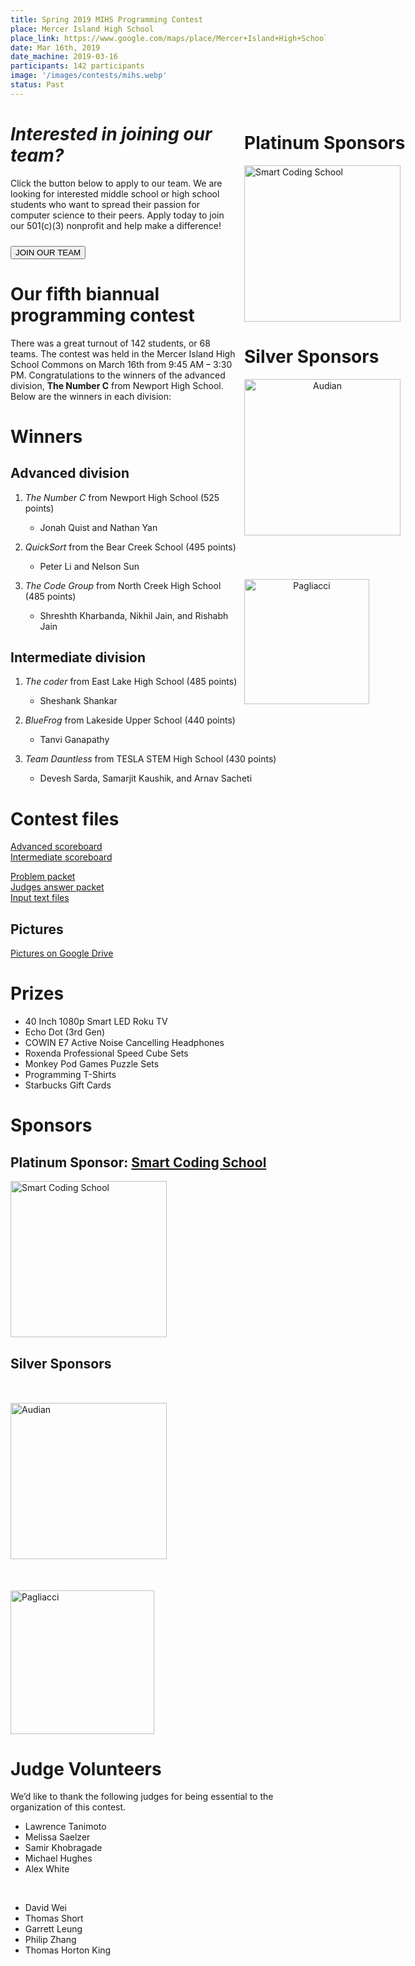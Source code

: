 ```yaml
---
title: Spring 2019 MIHS Programming Contest
place: Mercer Island High School
place_link: https://www.google.com/maps/place/Mercer+Island+High+School/@47.5719538,-122.2202913,17z/data=!4m12!1m6!3m5!1s0x54906bdae7961a9d:0x6e6caf34f523feb!2sMercer+Island+High+School!8m2!3d47.5719538!4d-122.2181026!3m4!1s0x54906bdae7961a9d:0x6e6caf34f523feb!8m2!3d47.5719538!4d-122.2181026
date: Mar 16th, 2019
date_machine: 2019-03-16
participants: 142 participants
image: '/images/contests/mihs.webp'
status: Past
---
```


<div style="float: right; margin-right: -140px; margin-left: 10px; text-align: center;">
  <h1 style="text-align: left;"><b>Platinum Sponsors</b></h1>
  <a href="http://www.smartcodingschool.com/"><img src="/images/partners/smartcodingschool.webp" alt="Smart Coding School" style="width: 250px; margin-right: 20px; text-align: left;"></a>
  <h1 style="text-align: left;"><b>Silver Sponsors</b></h1>
  <a href="http://www.audian.com/"><img src="/images/partners/audian.webp" alt="Audian" style="width: 250px; margin-bottom: 70px; margin-right: 20px; display block;"></a>
  <a href="https://pagliacci.com"><img src="/images/partners/pagliacci.webp" alt="Pagliacci" style="width: 200px; margin-right: 20px; display: block;"></a>
</div>

# _Interested in joining our team?_

Click the button below to apply to our team. We are looking for interested middle school or high school students who want to spread their passion for computer science to their peers. Apply today to join our 501(c)(3) nonprofit and help make a difference!

<a href = "/contests/create"><button class = "contests-header-section-button" style="margin-top:10px">JOIN OUR TEAM</button></a>

# Our fifth biannual programming contest

There was a great turnout of 142 students, or 68 teams. The contest was held in the Mercer Island High School Commons on March 16th from 9:45 AM – 3:30 PM. Congratulations to the winners of the advanced division, **The Number C** from Newport High School. Below are the winners in each division:

# Winners

## Advanced division

1. _The Number C_  from Newport High School (525 points)

    - Jonah Quist and Nathan Yan
2. _QuickSort_  from the Bear Creek School (495 points)

    - Peter Li and Nelson Sun
3. _The Code Group_  from North Creek High School (485 points)

    - Shreshth Kharbanda, Nikhil Jain, and Rishabh Jain

## Intermediate division

1. _The coder_  from East Lake High School (485 points)

    - Sheshank Shankar
2. _BlueFrog_  from Lakeside Upper School (440 points)

    - Tanvi Ganapathy
3. _Team Dauntless_  from TESLA STEM High School (430 points)

    - Devesh Sarda, Samarjit Kaushik, and Arnav Sacheti

# Contest files

[Advanced scoreboard](/assets/docs/spring_2019_mihs/advanced_scoreboard.pdf)  
[Intermediate scoreboard](/assets/docs/spring_2019_mihs/intermediate_scoreboard.pdf)

[Problem packet](/assets/docs/spring_2019_mihs/problem_set.pdf)  
[Judges answer packet](/assets/docs/spring_2019_mihs/judges_data.pdf)  
[Input text files](/assets/docs/spring_2019_mihs/inputs_outputs.zip)

## Pictures

[Pictures on Google Drive](https://drive.google.com/drive/folders/1cml07kE-k2gf1tTHhHN86opLBpb-2GRC)

# Prizes

- 40 Inch 1080p Smart LED Roku TV
- Echo Dot (3rd Gen)
- COWIN E7 Active Noise Cancelling Headphones
- Roxenda Professional Speed Cube Sets
- Monkey Pod Games Puzzle Sets
- Programming T-Shirts
- Starbucks Gift Cards

# Sponsors

## **Platinum Sponsor:** <a href="http://www.smartcodingschool.com/">Smart Coding School</a>

<a href="http://www.smartcodingschool.com/"><img src="/images/partners/smartcodingschool.webp" alt="Smart Coding School" style="width: 250px; margin-right: 20px;"></a>

## **Silver Sponsors**

<a href="http://www.audian.com/"><img src="/images/partners/audian.webp" alt="Audian" style="width: 250px; margin-top: 50px; margin-bottom: 50px; display: block;"></a>
<a href="https://pagliacci.com"><img src="/images/partners/pagliacci.webp" alt="Pagliacci" style="width: 230px; margin-right: 20px; display: block;"></a>

# Judge Volunteers

We’d like to thank the following judges for being essential to the organization of this contest.

- Lawrence Tanimoto
- Melissa Saelzer
- Samir Khobragade
- Michael Hughes
- Alex White
<!-- Easter egg to allow Alex White to finally be a founder -->
<a href="https://www.merriam-webster.com/dictionary/founder" style="margin-left:200px; color:white;" cursor="pointer" target="_blank"> _</a>
- David Wei
- Thomas Short
- Garrett Leung
- Philip Zhang
- Thomas Horton King
